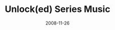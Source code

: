 ---
layout: music 
title: "Unlock(ed) Series Music"
date: 2008-11-26 
description: "Series music for Unlock(ed)."
sc-permalink-url: "http://soundcloud.com/crdschurch/unlock-ed-series-music"
audio: "http://s3.amazonaws.com/crossroads-media/music/audio/Unlocked-series.mp3"
audio-duration: "10:03"
tag: 
 - unlcoked
 - series-music
src: "http://s3.amazonaws.com/crossroads-media/images/DefaultVideoImage.jpg"
---